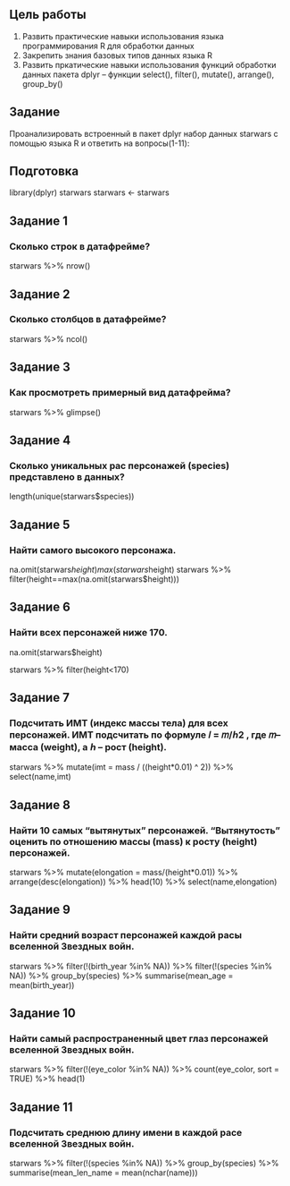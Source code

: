 





## Цель работы

1. Развить практические навыки использования языка программирования R для обработки данных
2. Закрепить знания базовых типов данных языка R
3. Развить пркатические навыки использования функций обработки данных пакета dplyr – функции
select(), filter(), mutate(), arrange(), group_by()


## Задание

Проанализировать встроенный в пакет dplyr набор данных starwars с помощью языка R и ответить на вопросы(1-11):

## Подготовка

library(dplyr)
starwars
starwars <- starwars

## Задание 1
### Сколько строк в датафрейме?
starwars %>% nrow()




## Задание 2
### Сколько столбцов в датафрейме?
starwars %>% ncol()


## Задание 3
### Как просмотреть примерный вид датафрейма?

starwars %>% glimpse()


## Задание 4
### Сколько уникальных рас персонажей (species) представлено в данных?

length(unique(starwars$species))



## Задание 5
### Найти самого высокого персонажа.

na.omit(starwars$height)
max(starwars$height)
starwars %>% filter(height==max(na.omit(starwars$height)))


## Задание 6
### Найти всех персонажей ниже 170.
na.omit(starwars$height)

starwars %>% filter(height<170)

## Задание 7
### Подсчитать ИМТ (индекс массы тела) для всех персонажей. ИМТ подсчитать по формуле 𝐼 = 𝑚/ℎ2 , где 𝑚– масса (weight), а ℎ – рост (height).

starwars %>%
  mutate(imt = mass / ((height*0.01) ^ 2)) %>%
  select(name,imt)


 
## Задание 8
### Найти 10 самых “вытянутых” персонажей. “Вытянутость” оценить по отношению массы (mass) к росту (height) персонажей.
starwars %>%
  mutate(elongation = mass/(height*0.01)) %>%
  arrange(desc(elongation)) %>%
  head(10) %>%
  select(name,elongation)


 
## Задание 9
### Найти средний возраст персонажей каждой расы вселенной Звездных войн.

starwars %>%
  filter(!(birth_year %in% NA)) %>% 
  filter(!(species %in% NA)) %>%
  group_by(species) %>%
  summarise(mean_age = mean(birth_year))


 
## Задание 10
### Найти самый распространенный цвет глаз персонажей вселенной Звездных войн.

starwars %>%
  filter(!(eye_color %in% NA)) %>%
  count(eye_color, sort = TRUE) %>%
  head(1)


 
## Задание 11
### Подсчитать среднюю длину имени в каждой расе вселенной Звездных войн.

starwars %>%
  filter(!(species %in% NA)) %>%
  group_by(species) %>%
  summarise(mean_len_name = mean(nchar(name)))




  
 
 
 

